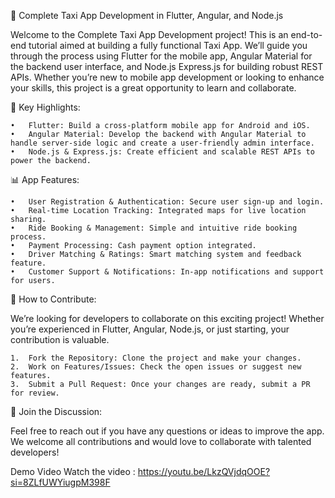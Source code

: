 🚖 Complete Taxi App Development in Flutter, Angular, and Node.js

Welcome to the Complete Taxi App Development project! This is an end-to-end tutorial aimed at building a fully functional Taxi App. We’ll guide you through the process using Flutter for the mobile app, Angular Material for the backend user interface, and Node.js Express.js for building robust REST APIs. Whether you’re new to mobile app development or looking to enhance your skills, this project is a great opportunity to learn and collaborate.

🌟 Key Highlights:

	•	Flutter: Build a cross-platform mobile app for Android and iOS.
	•	Angular Material: Develop the backend with Angular Material to handle server-side logic and create a user-friendly admin interface.
	•	Node.js & Express.js: Create efficient and scalable REST APIs to power the backend.

📊 App Features:

	•	User Registration & Authentication: Secure user sign-up and login.
	•	Real-time Location Tracking: Integrated maps for live location sharing.
	•	Ride Booking & Management: Simple and intuitive ride booking process.
	•	Payment Processing: Cash payment option integrated.
	•	Driver Matching & Ratings: Smart matching system and feedback feature.
	•	Customer Support & Notifications: In-app notifications and support for users.

🚀 How to Contribute:

We’re looking for developers to collaborate on this exciting project! Whether you’re experienced in Flutter, Angular, Node.js, or just starting, your contribution is valuable.

	1.	Fork the Repository: Clone the project and make your changes.
	2.	Work on Features/Issues: Check the open issues or suggest new features.
	3.	Submit a Pull Request: Once your changes are ready, submit a PR for review.

🙌 Join the Discussion:

Feel free to reach out if you have any questions or ideas to improve the app. We welcome all contributions and would love to collaborate with talented developers!

Demo Video 
Watch the video : https://youtu.be/LkzQVjdqOOE?si=8ZLfUWYiugpM398F
